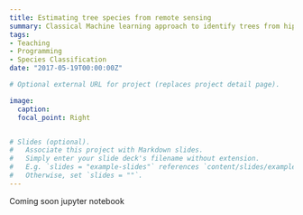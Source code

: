 ```yaml
---
title: Estimating tree species from remote sensing
summary: Classical Machine learning approach to identify trees from hiperspectral imaging
tags:
- Teaching
- Programming
- Species Classification
date: "2017-05-19T00:00:00Z"

# Optional external URL for project (replaces project detail page).

image:
  caption:
  focal_point: Right


# Slides (optional).
#   Associate this project with Markdown slides.
#   Simply enter your slide deck's filename without extension.
#   E.g. `slides = "example-slides"` references `content/slides/example-slides.md`.
#   Otherwise, set `slides = ""`.
---
```


Coming soon jupyter notebook
